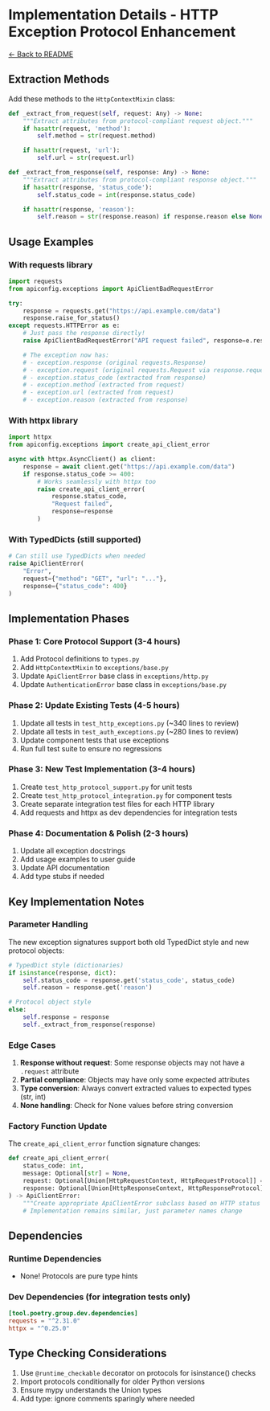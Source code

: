# Implementation Details - HTTP Exception Protocol Enhancement

[← Back to README](README.md)

## Extraction Methods

Add these methods to the `HttpContextMixin` class:

```python
def _extract_from_request(self, request: Any) -> None:
    """Extract attributes from protocol-compliant request object."""
    if hasattr(request, 'method'):
        self.method = str(request.method)

    if hasattr(request, 'url'):
        self.url = str(request.url)

def _extract_from_response(self, response: Any) -> None:
    """Extract attributes from protocol-compliant response object."""
    if hasattr(response, 'status_code'):
        self.status_code = int(response.status_code)

    if hasattr(response, 'reason'):
        self.reason = str(response.reason) if response.reason else None
```

## Usage Examples

### With requests library

```python
import requests
from apiconfig.exceptions import ApiClientBadRequestError

try:
    response = requests.get("https://api.example.com/data")
    response.raise_for_status()
except requests.HTTPError as e:
    # Just pass the response directly!
    raise ApiClientBadRequestError("API request failed", response=e.response)

    # The exception now has:
    # - exception.response (original requests.Response)
    # - exception.request (original requests.Request via response.request)
    # - exception.status_code (extracted from response)
    # - exception.method (extracted from request)
    # - exception.url (extracted from request)
    # - exception.reason (extracted from response)
```

### With httpx library

```python
import httpx
from apiconfig.exceptions import create_api_client_error

async with httpx.AsyncClient() as client:
    response = await client.get("https://api.example.com/data")
    if response.status_code >= 400:
        # Works seamlessly with httpx too
        raise create_api_client_error(
            response.status_code,
            "Request failed",
            response=response
        )
```

### With TypedDicts (still supported)

```python
# Can still use TypedDicts when needed
raise ApiClientError(
    "Error",
    request={"method": "GET", "url": "..."},
    response={"status_code": 400}
)
```

## Implementation Phases

### Phase 1: Core Protocol Support (3-4 hours)

1. Add Protocol definitions to `types.py`
2. Add `HttpContextMixin` to `exceptions/base.py`
3. Update `ApiClientError` base class in `exceptions/http.py`
4. Update `AuthenticationError` base class in `exceptions/base.py`

### Phase 2: Update Existing Tests (4-5 hours)

1. Update all tests in `test_http_exceptions.py` (~340 lines to review)
2. Update all tests in `test_auth_exceptions.py` (~280 lines to review)
3. Update component tests that use exceptions
4. Run full test suite to ensure no regressions

### Phase 3: New Test Implementation (3-4 hours)

1. Create `test_http_protocol_support.py` for unit tests
2. Create `test_http_protocol_integration.py` for component tests
3. Create separate integration test files for each HTTP library
4. Add requests and httpx as dev dependencies for integration tests

### Phase 4: Documentation & Polish (2-3 hours)

1. Update all exception docstrings
2. Add usage examples to user guide
3. Update API documentation
4. Add type stubs if needed

## Key Implementation Notes

### Parameter Handling

The new exception signatures support both old TypedDict style and new protocol objects:

```python
# TypedDict style (dictionaries)
if isinstance(response, dict):
    self.status_code = response.get('status_code', status_code)
    self.reason = response.get('reason')

# Protocol object style
else:
    self.response = response
    self._extract_from_response(response)
```

### Edge Cases

1. **Response without request**: Some response objects may not have a `.request` attribute
2. **Partial compliance**: Objects may have only some expected attributes
3. **Type conversion**: Always convert extracted values to expected types (str, int)
4. **None handling**: Check for None values before string conversion

### Factory Function Update

The `create_api_client_error` function signature changes:

```python
def create_api_client_error(
    status_code: int,
    message: Optional[str] = None,
    request: Optional[Union[HttpRequestContext, HttpRequestProtocol]] = None,
    response: Optional[Union[HttpResponseContext, HttpResponseProtocol]] = None,
) -> ApiClientError:
    """Create appropriate ApiClientError subclass based on HTTP status code."""
    # Implementation remains similar, just parameter names change
```

## Dependencies

### Runtime Dependencies
- None! Protocols are pure type hints

### Dev Dependencies (for integration tests only)
```toml
[tool.poetry.group.dev.dependencies]
requests = "^2.31.0"
httpx = "^0.25.0"
```

## Type Checking Considerations

1. Use `@runtime_checkable` decorator on protocols for isinstance() checks
2. Import protocols conditionally for older Python versions
3. Ensure mypy understands the Union types
4. Add type: ignore comments sparingly where needed
